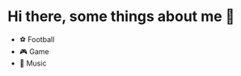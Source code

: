 # Hi there, some things about me 👋
<!--
# Nguyễn Việt Hoàn

* Facebook: [Nguyễn Việt Hoàn](https://www.facebook.com/hoan.nguyenviet.549/)
* Phone: 0966712135
* Email: hoannv261@gmail.com
## Hobbies-->

* ⚽ Football
* 🎮 Game
* :musical_note: Music

<!--
**viethoan261/viethoan261** is a ✨ _special_ ✨ repository because its `README.md` (this file) appears on your GitHub profile.

Here are some ideas to get you started:

- 🔭 I’m currently working on ...
- 🌱 I’m currently learning ...
- 👯 I’m looking to collaborate on ...
- 🤔 I’m looking for help with ...
- 💬 Ask me about ...
- 📫 How to reach me: ...
- 😄 Pronouns: ...
- ⚡ Fun fact: ...
-->
